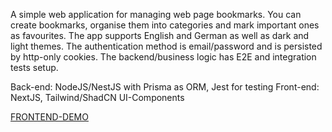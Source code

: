 A simple web application for managing web page bookmarks. You can create bookmarks, organise them into categories and mark important ones as favourites. The app supports English and German as well as dark and light themes. The authentication method is email/password and is persisted by http-only cookies. The backend/business logic has E2E and integration tests setup.

Back-end: NodeJS/NestJS with Prisma as ORM, Jest for testing
Front-end: NextJS, Tailwind/ShadCN UI-Components

[FRONTEND-DEMO](https://fe-bookmarks-web.netlify.app)



